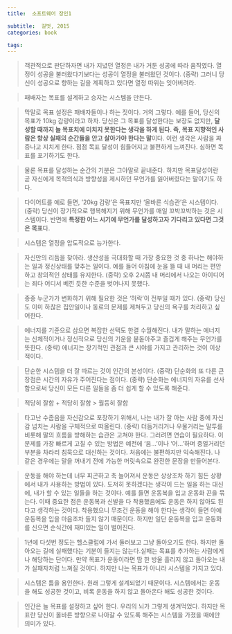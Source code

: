 ```yaml
---
title:  소프트웨어 장인1

subtitle:  길벗, 2015
categories: book

tags: 
---
```


  
> 객관적으로 판단하자면 내가 지녔던 열정은 내가 거둔 성공에 따라 움직였다. 열정이 성공을 불러왔다기보다는 성공이 열정을 불러왔던 것이다. (중략) 그러니 당신이 성공으로 향하는 길을 계획하고 있다면 열정 따위는 잊어버려라.    
  
> 패배자는 목표를 설계하고 승자는 시스템을 만든다.    
  
> 막말로 목표 설정은 패배자들이나 하는 짓이다. 거의 그렇다. 예를 들어, 당신의 목표가 10kg 감량이라고 하자. 당신은 그 목표를 달성한다는 보장도 없지만, **달성할 때까지 늘 목표치에 미치지 못한다는 생각을 하게 된다. 즉, 목표 지향적인 사람은 항상 실패의 순간들을 안고 살아가야 한다는 말**이다. 이런 생각은 사람을 짜증나고 지치게 한다. 점점 목표 달성이 힘들어지고 불편하게 느껴진다. 심하면 목표를 포기하기도 한다.    
  
> 물론 목표를 달성하는 순간의 기분은 그야말로 끝내준다. 하지만 목표달성이란 곧 자신에게 목적의식과 방향성을 제시하던 무언가를 잃어버렸다는 말이기도 하다.    
  
> 다이어트를 예로 들면, ’20kg 감량’은 목표지만 ‘올바른 식습관’은 시스템이다. (중략) 당신이 장기적으로 행복해지기 위해 무언가를 매일 꼬박꼬박하는 것은 시스템이다. 반면에 **특정한 어느 시기에 무언가를 달성하고자 기다리고 있다면 그것은 목표**다.    
  
> 시스템은 열정을 압도적으로 능가한다.    
  
> 자신만의 리듬을 찾아라. 생산성을 극대화할 때 가장 중요한 것 중 하나는 해야하는 일과 정신상태를 맞추는 일이다. 예를 들어 아침에 눈을 뜰 때 내 머리는 편안하고 창의적인 상태를 유지한다. (중략) 오후 2시쯤 내 머리에서 나오는 아이디어는 죄다 어디서 베낀 듯한 수준을 벗어나지 못했다.    
  
> 종종 누군가가 변화하기 위해 필요한 것은 ‘허락’이 전부일 때가 있다. (중략) 당신도 이미 하찮은 집안일이나 동료의 문제를 제쳐두고 당신의 욕구를 처리하고 싶어한다.    
  
> 에너지를 기준으로 삼으면 복잡한 선택도 한결 수월해진다. 내가 말하는 에너지는 신체적이거나 정신적으로 당신의 기운을 붇돋아주고 즐겁게 해주는 무언가를 뜻한다. (중략) 에너지는 장기적인 관점과 큰 시야를 가지고 관리하는 것이 이상적이다.    
  
> 단순한 시스템을 더 잘 따르는 것이 인간의 본성이다. (중략) 단순화의 또 다른 큰 장점은 시간의 자유가 주어진다는 점이다. (중략) 단순화는 에너지의 자유를 선사함으로써 당신이 모든 다른 일들을 좀 더 쉽게 할 수 있도록 해준다.    
  
> 적당히 잘함 + 적당히 잘함 > 월등히 잘함    
  
> 타고난 수줍음을 자신감으로 포장하기 위해서, 나는 내가 잘 아는 사람 중에 자신감 넘치는 사람을 구체적으로 떠올린다. (중략) 더듬거리거나 우물거리는 말투를 비롯해 말의 흐름을 방해하는 습관은 고쳐야 한다. 그러려면 연습이 필요하다. 이 문제를 가장 빠르게 고칠 수 있는 방법은 예전에 ‘음…’이나 ‘어…’하며 중얼거리던 부분을 차라리 침묵으로 대신하는 것이다. 처음에는 불편하지만 익숙해진다. 나 같은 경우에는 말을 꺼내기 전에 가능한 머릿속으로 완전한 문장을 만들어본다.    
  
> 운동을 해야 하는데 너무 피곤하고 축 늘어져서 운동은 상상조차 하기 힘든 상황에서 내가 사용하는 방법이 있다. 도저히 못하겠다는 생각이 드는 일을 하는 대신에, 내가 할 수 있는 일들을 하는 것이다. 예를 들면 운동복을 입고 운동화 끈을 묶는다. 이때 중요한 점은 운동복과 신발을 다 착용했음에도 운동은 하지 않아도 된다고 생각하는 것이다. 착용했으니 무조건 운동을 해야 한다는 생각이 들면 아예 운동복을 입을 마음조차 들지 않기 때문이다. 하지만 일단 운동복을 입고 운동화를 신으면 순식간에 재미있는 일이 벌어진다.     
  
> 1년에 다섯번 정도는 헬스클럽에 가서 둘러보고 그냥 돌아오기도 한다. 하지만 돌아오는 길에 실패했다는 기분이 들지는 않는다.실패는 목표를 추가하는 사람에게나 해당하는 단어다. 만약 목표가 운동이라면 땀 한 방울 흘리지 않고 돌아오는 내가 실패자처럼 느껴질 것이다. 하지만 나는 목표가 아니라 시스템을 가지고 있다.    
  
> 시스템은 틈을 용인한다. 원래 그렇게 설계되었기 때문이다. 시스템에서는 운동을 해도 성공한 것이고, 비록 운동을 하지 않고 돌아온다 해도 성공한 것이다.    
  
> 인간은 늘 목표를 설정하고 싶어 한다. 우리의 뇌가 그렇게 생겨먹었다. 하지만 목표란 당신이 올바른 방향으로 나아갈 수 있도록 해주는 시스템을 가졌을 때에만 의미가 있다.    
